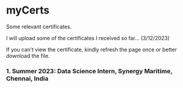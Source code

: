 # myCerts

Some relevant certificates.

I will upload some of the certificates I received so far... (3/12/2023)

If you can't view the certificate, kindly refresh the page once or better download the file.

### 1. Summer 2023: Data Science Intern, Synergy Maritime, Chennai, India

